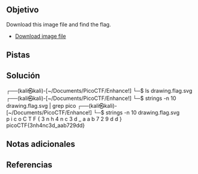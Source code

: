 ## Objetivo

Download this image file and find the flag.

- [Download image file](https://artifacts.picoctf.net/c/100/drawing.flag.svg)

## Pistas
## Solución

┌──(kali㉿kali)-[~/Documents/PicoCTF/Enhance!]
└─$ ls
drawing.flag.svg                                      
┌──(kali㉿kali)-[~/Documents/PicoCTF/Enhance!]
└─$ strings -n 10 drawing.flag.svg | grep pico
┌──(kali㉿kali)-[~/Documents/PicoCTF/Enhance!]
└─$ strings -n 10 drawing.flag.svg  
p
i
c
o
C
T
F { 3 n h 4 n
c 3 d _ a a b 7 2 9 d d }
picoCTF{3nh4nc3d_aab729dd}
## Notas adicionales
## Referencias